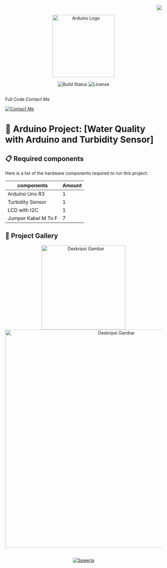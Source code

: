 <img align="right" src="https://visitor-badge.laobi.icu/badge?page_id=Farhanadeata.Turbidity-Sensor" />

<br>

<p align="center">
  <img src="https://upload.wikimedia.org/wikipedia/commons/8/87/Arduino_Logo.svg" alt="Arduino Logo" width="200">
</p>

<p align="center">
 
  <img src="https://img.shields.io/badge/Build-passing-brightgreen?style=flat-square" alt="Build Status">
    
  <img src="https://img.shields.io/badge/License-MIT-blue?style=flat-square" alt="License">
</p>
<br>
Full Code Contact Me

[![Contact Me](https://img.shields.io/badge/Contact%20Me-email-red?logo=gmail&logoColor=red)](mailto:fadeatalarik@gmail.com)

# 📡 Arduino Project: [Water Quality with Arduino and Turbidity Sensor]

## 📋 Required components
Here is a list of the hardware components required to run this project:

| components              | Amount  |
|-----------------------|---------|
| Arduino Uno R3           | 1       |
| Turbidity Sensor  | 1|
| LCD with I2C          | 1|
| Jumper Kabel M To F           | 7       |


## 📸 Project Gallery

<div align="center">
  <img src="https://github.com/user-attachments/assets/f5a2a191-3766-417d-a5bf-a1712ee1cc80" alt="Deskripsi Gambar" width="270">

<img src="https://github.com/user-attachments/assets/67b2d12d-b621-464f-9af4-6c5a32589f0c" alt="Deskripsi Gambar" width="700">

</div>
<br>
<p align="center"> <a href="https://saweria.co/Farhanadeata" target="_blank"> <img src="https://img.shields.io/badge/Support_on-Saweria-FF5E00?style=for-the-badge&logo=saweria" alt="Saweria"> </a>








